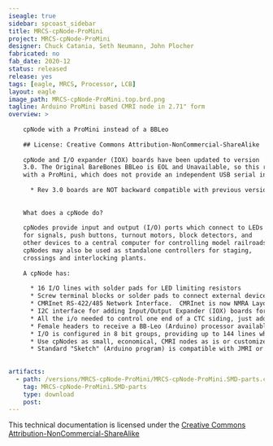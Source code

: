 ```yaml
---
iseagle: true
sidebar: spcoast_sidebar
title: MRCS-cpNode-ProMini
project: MRCS-cpNode-ProMini
designer: Chuck Catania, Seth Neumann, John Plocher
fabricated: no
fab_date: 2020-12
status: released
release: yes
tags: [eagle, MRCS, Processor, LCB]
layout: eagle
image_path: MRCS-cpNode-ProMini.top.brd.png
tagline: Arduino ProMini based CMRI node in 2.71" form
overview: >
    
    cpNode with a ProMini instead of a BBLeo
    
    ## License: Creative Commons Attribution-NonCommercial-ShareAlike
    
    cpNode and I/O expander (IOX) boards have been updated to version
    3.0. The Original BareBones BBLeo is EOL and Unavailable, so this respin is done
    with a ProMini, which does not provide an independent USB serial interface.
    
      * Rev 3.0 boards are NOT backward compatible with previous versions. Software changes ARE needed.
    
    
    What does a cpNode do?
    
    cpNodes provide input and output (I/O) ports which connect to LEDs
    for signals, push buttons, turnout motors, block detectors, and
    other devices to a central computer for controlling model railroads.
    cpNodes may also be used as standalone controllers for staging,
    crossings and interlocking plants.
    
    A cpNode has:
    
      * 16 I/O lines with solder pads for LED limiting resistors
      * Screw terminal blocks or solder pads to connect external devices - see configurations below
      * CMRInet RS-422/485 Network Interface.  CMRInet is now NMRA Layout Control Specification S9-10
      * I2C interface for adding Input/Output Expander (IOX) boards for more i/o ports
      * All the i/o needed to control one end of a CTC siding, just add signals and detectors and switch motor drivers
      * Female headers to receive a BB-Leo (Arduino) processor available from Modern Device, use coupon code "cpnode" or order the cpNode LE option
      * I/O is configured in 8 bit groups, providing up to 144 lines when fully expanded with IOX16s and/or IOX32s
      * Use cpNodes as small, economical, CMRI nodes as is or customize the code to support applications requiring local intelligence
      * Standard "Sketch" (Arduino program) is compatible with JMRI or traditional CMRI BASIC/Visual Basic development tools
    
    
artifacts:
  - path: /versions/MRCS-cpNode-ProMini/MRCS-cpNode-ProMini.SMD-parts.csv
    tag: MRCS-cpNode-ProMini.SMD-parts
    type: download
    post: 
---
```



This technical documentation is licensed under the [Creative Commons Attribution-NonCommercial-ShareAlike](https://creativecommons.org/licenses/by-nc-sa/3.0/)
